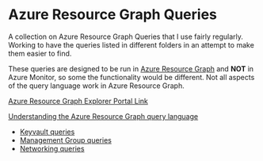 # Azure Resource Graph Queries
A collection on Azure Resource Graph Queries that I use fairly regularly. Working to have the queries listed in different folders in an attempt to make them easier to find.

These queries are designed to be run in [Azure Resource Graph](https://docs.microsoft.com/en-us/azure/governance/resource-graph/overview) and **NOT** in Azure Monitor, so some the functionality would be different. Not all aspects of the query language work in Azure Resource Graph.

[Azure Resource Graph Explorer Portal Link](https://portal.azure.com/#blade/HubsExtension/ArgQueryBlade)

[Understanding the Azure Resource Graph query language](https://docs.microsoft.com/en-us/azure/governance/resource-graph/concepts/query-language)

- [Keyvault queries](https://github.com/fskelly/azure-resource-graph/blob/f8ae4428c0c8371d04ef45c65ef53fdd9a3f624d/keyVaults)
- [Management Group queries](https://github.com/fskelly/azure-resource-graph/blob/d2d469fdefb9722fdfc60b422fffe48d15f1dcb3/managementGroups/managementGroups.md)
- [Networking queries](/networking/neworking.md)